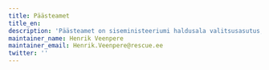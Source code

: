 ```yaml
---
title: Päästeamet
title_en:
description: 'Päästeamet on siseministeeriumi haldusala valitsusasutus, mis kujundab ja hoiab Eestis turvalist elukeskkonda, ennetab ohte ning abistab inimesi õnnetuse korral kiirelt ja professionaalselt.'
maintainer_name: Henrik Veenpere
maintainer_email: Henrik.Veenpere@rescue.ee
twitter: ''
---
```

